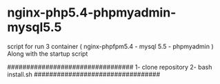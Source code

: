 # nginx-php5.4-phpmyadmin-mysql5.5
script for run 3 container ( nginx-phpfpm5.4 - mysql 5.5 - phpmyadmin ) Along with the startup script

#################################
1- clone repository
2- bash install.sh
#################################

